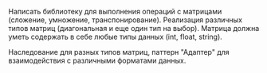 Написать библиотеку для выполнения операций с матрицами (сложение, умножение, транспонирование). Реализация различных типов матриц (диагональная и еще один тип на выбор). Матрица должна уметь содержать в себе любые типы данных (int, float, string). 

Наследование для разных типов матриц, паттерн "Адаптер" для взаимодействия с различными форматами данных.


